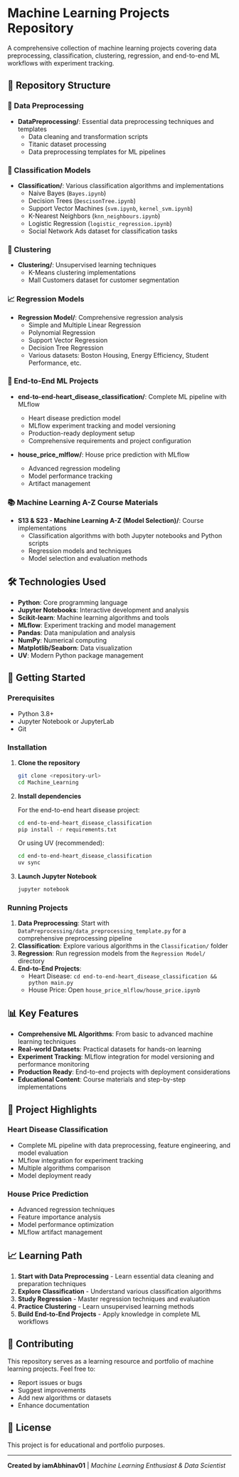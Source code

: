 # Machine Learning Projects Repository

A comprehensive collection of machine learning projects covering data preprocessing, classification, clustering, regression, and end-to-end ML workflows with experiment tracking.

## 📁 Repository Structure

### 🔧 Data Preprocessing
- **DataPreprocessing/**: Essential data preprocessing techniques and templates
  - Data cleaning and transformation scripts
  - Titanic dataset processing
  - Data preprocessing templates for ML pipelines

### 🎯 Classification Models
- **Classification/**: Various classification algorithms and implementations
  - Naive Bayes (`Bayes.ipynb`)
  - Decision Trees (`DescisonTree.ipynb`)
  - Support Vector Machines (`svm.ipynb`, `kernel_svm.ipynb`)
  - K-Nearest Neighbors (`knn_neighbours.ipynb`)
  - Logistic Regression (`logistic_regression.ipynb`)
  - Social Network Ads dataset for classification tasks

### 🎯 Clustering
- **Clustering/**: Unsupervised learning techniques
  - K-Means clustering implementations
  - Mall Customers dataset for customer segmentation

### 📈 Regression Models
- **Regression Model/**: Comprehensive regression analysis
  - Simple and Multiple Linear Regression
  - Polynomial Regression
  - Support Vector Regression
  - Decision Tree Regression
  - Various datasets: Boston Housing, Energy Efficiency, Student Performance, etc.

### 🚀 End-to-End ML Projects
- **end-to-end-heart_disease_classification/**: Complete ML pipeline with MLflow
  - Heart disease prediction model
  - MLflow experiment tracking and model versioning
  - Production-ready deployment setup
  - Comprehensive requirements and project configuration

- **house_price_mlflow/**: House price prediction with MLflow
  - Advanced regression modeling
  - Model performance tracking
  - Artifact management

### 📚 Machine Learning A-Z Course Materials
- **S13 & S23 - Machine Learning A-Z (Model Selection)/**: Course implementations
  - Classification algorithms with both Jupyter notebooks and Python scripts
  - Regression models and techniques
  - Model selection and evaluation methods

## 🛠️ Technologies Used

- **Python**: Core programming language
- **Jupyter Notebooks**: Interactive development and analysis
- **Scikit-learn**: Machine learning algorithms and tools
- **MLflow**: Experiment tracking and model management
- **Pandas**: Data manipulation and analysis
- **NumPy**: Numerical computing
- **Matplotlib/Seaborn**: Data visualization
- **UV**: Modern Python package management

## 🚀 Getting Started

### Prerequisites
- Python 3.8+
- Jupyter Notebook or JupyterLab
- Git

### Installation

1. **Clone the repository**
   ```bash
   git clone <repository-url>
   cd Machine_Learning
   ```

2. **Install dependencies**
   
   For the end-to-end heart disease project:
   ```bash
   cd end-to-end-heart_disease_classification
   pip install -r requirements.txt
   ```
   
   Or using UV (recommended):
   ```bash
   cd end-to-end-heart_disease_classification
   uv sync
   ```

3. **Launch Jupyter Notebook**
   ```bash
   jupyter notebook
   ```

### Running Projects

1. **Data Preprocessing**: Start with `DataPreprocessing/data_preprocessing_template.py` for a comprehensive preprocessing pipeline
2. **Classification**: Explore various algorithms in the `Classification/` folder
3. **Regression**: Run regression models from the `Regression Model/` directory
4. **End-to-End Projects**: 
   - Heart Disease: `cd end-to-end-heart_disease_classification && python main.py`
   - House Price: Open `house_price_mlflow/house_price.ipynb`

## 📊 Key Features

- **Comprehensive ML Algorithms**: From basic to advanced machine learning techniques
- **Real-world Datasets**: Practical datasets for hands-on learning
- **Experiment Tracking**: MLflow integration for model versioning and performance monitoring
- **Production Ready**: End-to-end projects with deployment considerations
- **Educational Content**: Course materials and step-by-step implementations

## 🎯 Project Highlights

### Heart Disease Classification
- Complete ML pipeline with data preprocessing, feature engineering, and model evaluation
- MLflow integration for experiment tracking
- Multiple algorithms comparison
- Model deployment ready

### House Price Prediction
- Advanced regression techniques
- Feature importance analysis
- Model performance optimization
- MLflow artifact management

## 📈 Learning Path

1. **Start with Data Preprocessing** - Learn essential data cleaning and preparation techniques
2. **Explore Classification** - Understand various classification algorithms
3. **Study Regression** - Master regression techniques and evaluation
4. **Practice Clustering** - Learn unsupervised learning methods
5. **Build End-to-End Projects** - Apply knowledge in complete ML workflows

## 🤝 Contributing

This repository serves as a learning resource and portfolio of machine learning projects. Feel free to:
- Report issues or bugs
- Suggest improvements
- Add new algorithms or datasets
- Enhance documentation

## 📝 License

This project is for educational and portfolio purposes.

---

**Created by iamAbhinav01** | *Machine Learning Enthusiast & Data Scientist*
